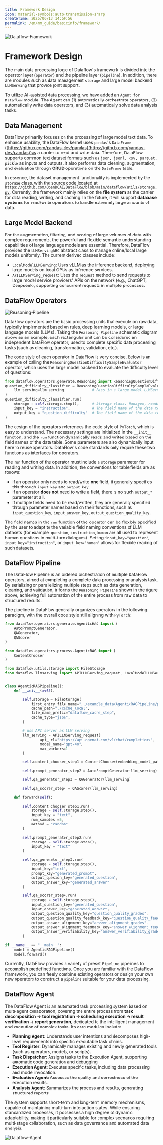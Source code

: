 ```yaml
---
title: Framework Design
icon: material-symbols:auto-transmission-sharp
createTime: 2025/06/13 14:59:56
permalink: /en/mm_guide/basicinfo/framework/
---
```

![Dataflow-Framework](/dataflow_framework.jpg)
# Framework Design
The main data processing logic of Dataflow's framework is divided into the operator layer (`operator`) and the pipeline layer (`pipeline`). In addition, there are modules such as data management `storage` and large model backend `LLMServing` that provide joint support.

To utilize AI-assisted data processing, we have added an `Agent for Dataflow` module. The Agent can (1) automatically orchestrate operators, (2) automatically write data operators, and (3) automatically solve data analysis tasks.

## Data Management
DataFlow primarily focuses on the processing of large model text data. To enhance usability, the DataFlow kernel uses `pandas`'s `DataFrame` ([https://github.com/pandas-dev/pandas](https://github.com/pandas-dev/pandas))as a carrier to read and write data. Therefore, DataFlow supports common text dataset formats such as `json, jsonl, csv, parquet, pickle` as inputs and outputs. It also performs data cleaning, augmentation, and evaluation through **CRUD** operations on the `DataFrame` table.

In essence, the dataset management functionality is implemented by the `storage` class, with the source code located at [`https://github.com/OpenDCAI/DataFlow/blob/main/dataflow/utils/storage.py`](https://github.com/OpenDCAI/DataFlow/blob/main/dataflow/utils/storage.py). Currently, the framework mainly relies on the **file system** as the carrier for data reading, writing, and caching. In the future, it will support **database systems** for read/write operations to handle extremely large amounts of data.

## Large Model Backend
For the augmentation, filtering, and scoring of large volumes of data with complex requirements, the powerful and flexible semantic understanding capabilities of large language models are essential. Therefore, DataFlow provides the `LLMServingABC` abstract class to manage online/local large models uniformly. The current derived classes include:

- `LocalModelLLMServing`: Uses [vLLM](https://github.com/vllm-project/vllm) as the inference backend, deploying large models on local GPUs as inference services.
- `APILLMServing_request`: Uses the `request` method to send requests to large model service providers' APIs on the network (e.g., ChatGPT, Deepseek), supporting concurrent requests in multiple processes.

## DataFlow Operators

![Reasoning-Pipeline](/Reasoning_Pipeline.png)

DataFlow operators are the basic processing units that execute on raw data, typically implemented based on rules, deep learning models, or large language models (LLMs). Taking the `Reasoning Pipeline` schematic diagram above as an example, each rectangular unit can be considered an independent DataFlow operator, used to complete specific data processing tasks (such as cleaning, transformation, validation, etc.).

The code style of each operator in DataFlow is very concise. Below is an example of calling the `ReasoningQuestionDifficultySampleEvaluator` operator, which uses the large model backend to evaluate the difficulty level of questions:

```python
from dataflow.operators.generate.Reasoning import ReasoningQuestionDifficultySampleEvaluator,
question_difficulty_classifier = ReasoningQuestionDifficultySampleEvaluator(
    llm_serving=llm_serving             # Pass in a large model LLMServing class as the backend
)
question_difficulty_classifier.run(
    storage = self.storage.step(),      # Storage class. Manages, reads, and caches datasets
    input_key = "instruction",          # The field name of the data to be read
    output_key = "question_difficulty"  # The field name of the data to be written
)
```

The design of the operators references the code style of `PyTorch`, which is easy to understand. The necessary settings are initialized in the `__init__` function, and the `run` function dynamically reads and writes based on the field names of the data table. Some parameters are also dynamically input here to reuse operators. DataFlow's code standards only require these two functions as interfaces for operators.

The `run` function of the operator must include a `storage` parameter for reading and writing data. In addition, the conventions for table fields are as follows:
- If an operator only needs to read/write **one** field, it generally specifies this through `input_key` and `output_key`.
- If an operator **does no**t need to write a field, there is no such `output_*` parameter at all.
- If multiple fields need to be read/written, they are generally specified through parameter names based on their functions, such as `input_question_key`, `input_answer_key`, `output_question_quality_key`.

The field names in the `run` function of the operator can be flexibly specified by the user to adapt to the variable field naming conventions of LLM datasets (for example, `question`, `instruction`, `human` are all used to represent human questions in multi-turn dialogues). Setting `input_key="question"`, `input_key="instruction"`, or `input_key="human"` allows for flexible reading of such datasets.

## DataFlow Pipeline

The DataFlow Pipeline is an ordered orchestration of multiple DataFlow operators, aimed at completing a complete data processing or analysis task. By serializing or parallelizing multiple steps such as data generation, cleaning, and validation, it forms the `Reasoning Pipeline` shown in the figure above, achieving full automation of the entire process from raw data to structured results.

The pipeline in DataFlow generally organizes operators in the following paradigm, with the overall code style still aligning with `PyTorch`:

```python
from dataflow.operators.generate.AgenticRAG import (
    AutoPromptGenerator,
    QAGenerator,
    QAScorer
)

from dataflow.operators.process.AgenticRAG import (
    ContentChooser
)

from dataflow.utils.storage import FileStorage
from dataflow.llmserving import APILLMServing_request, LocalModelLLMServing


class AgenticRAGPipeline():
    def __init__(self):

        self.storage = FileStorage(
            first_entry_file_name="../example_data/AgenticRAGPipeline/pipeline_small_chunk.json",
            cache_path="./cache_local",
            file_name_prefix="dataflow_cache_step",
            cache_type="json",
        )

        # use API server as LLM serving
        llm_serving = APILLMServing_request(
                api_url="https://api.openai.com/v1/chat/completions",
                model_name="gpt-4o",
                max_workers=1
        )

        self.content_chooser_step1 = ContentChooser(embedding_model_path="your embedding model path")

        self.prompt_generator_step2 = AutoPromptGenerator(llm_serving)

        self.qa_generator_step3 = QAGenerator(llm_serving)

        self.qa_scorer_step4 = QAScorer(llm_serving)
        
    def forward(self):

        self.content_chooser_step1.run(
            storage = self.storage.step(),
            input_key = "text",
            num_samples =5,
            method = "random"
        )

        self.prompt_generator_step2.run(
            storage = self.storage.step(),
            input_key = "text"
        )

        self.qa_generator_step3.run(
            storage = self.storage.step(),
            input_key="text",
            prompt_key="generated_prompt",
            output_quesion_key="generated_question",
            output_answer_key="generated_answer"
        )

        self.qa_scorer_step4.run(
            storage = self.storage.step(),
            input_question_key="generated_question",
            input_answer_key="generated_answer",
            output_question_quality_key="question_quality_grades",
            output_question_quality_feedback_key="question_quality_feedbacks",
            output_answer_alignment_key="answer_alignment_grades",
            output_answer_alignment_feedback_key="answer_alignment_feedbacks",
            output_answer_verifiability_key="answer_verifiability_grades",
        )
        
if __name__ == "__main__":
    model = AgenticRAGPipeline()
    model.forward()
```

Currently, DataFlow provides a variety of preset `Pipeline` pipelines to accomplish predefined functions. Once you are familiar with the DataFlow framework, you can freely combine existing operators or design your own new operators to construct a `pipeline` suitable for your data processing.

## DataFlow Agent

The DataFlow Agent is an automated task processing system based on multi-agent collaboration, covering the entire process from **task decomposition → tool registration → scheduling execution → result verification → report generation**, dedicated to the intelligent management and execution of complex tasks. Its core modules include:

- **Planning Agent**: Understands user intentions and decomposes high-level requirements into specific executable task chains.
- **Tool Register**: Dynamically manages existing and newly generated tools (such as operators, models, or scripts).
- **Task Dispatcher**: Assigns tasks to the Execution Agent, supporting automatic code generation and debugging.
- **Execution Agent**: Executes specific tasks, including data processing and model invocation.
- **Evaluation Agent**: Assesses the quality and correctness of the execution results.
- **Analysis Agent**: Summarizes the process and results, generating structured reports.

The system supports short-term and long-term memory mechanisms, capable of maintaining multi-turn interaction states. While ensuring standardized processes, it possesses a high degree of dynamic adaptability, making it particularly suitable for complex scenarios requiring multi-stage collaboration, such as data governance and automated data analysis.

![Dataflow-Agent](/agent_en.png)